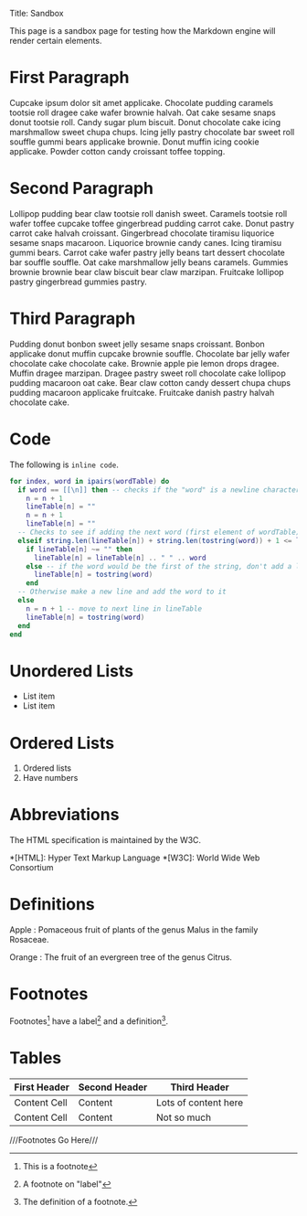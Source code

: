 Title: Sandbox

This page is a sandbox page for testing how the Markdown engine will render certain elements.

# First Paragraph
Cupcake ipsum dolor sit amet applicake. Chocolate pudding caramels tootsie roll dragee cake wafer brownie halvah. Oat cake sesame snaps donut tootsie roll. Candy sugar plum biscuit. Donut chocolate cake icing marshmallow sweet chupa chups. Icing jelly pastry chocolate bar sweet roll souffle gummi bears applicake brownie. Donut muffin icing cookie applicake. Powder cotton candy croissant toffee topping.

# Second Paragraph
Lollipop pudding bear claw tootsie roll danish sweet. Caramels tootsie roll wafer toffee cupcake toffee gingerbread pudding carrot cake. Donut pastry carrot cake halvah croissant. Gingerbread chocolate tiramisu liquorice sesame snaps macaroon. Liquorice brownie candy canes. Icing tiramisu gummi bears. Carrot cake wafer pastry jelly beans tart dessert chocolate bar souffle souffle. Oat cake marshmallow jelly beans caramels. Gummies brownie brownie bear claw biscuit bear claw marzipan. Fruitcake lollipop pastry gingerbread gummies pastry.

# Third Paragraph
Pudding donut bonbon sweet jelly sesame snaps croissant. Bonbon applicake donut muffin cupcake brownie souffle. Chocolate bar jelly wafer chocolate cake chocolate cake. Brownie apple pie lemon drops dragee. Muffin dragee marzipan. Dragee pastry sweet roll chocolate cake lollipop pudding macaroon oat cake. Bear claw cotton candy dessert chupa chups pudding macaroon applicake fruitcake. Fruitcake danish pastry halvah chocolate cake.

# Code

The following is `inline code`.


```lua
for index, word in ipairs(wordTable) do
  if word == [[\n]] then -- checks if the "word" is a newline character
    n = n + 1
    lineTable[n] = ""
    n = n + 1
    lineTable[n] = ""
  -- Checks to see if adding the next word (first element of wordTable) will fit within the terminal
  elseif string.len(lineTable[n]) + string.len(tostring(word)) + 1 <= lineSpacing then
    if lineTable[n] ~= "" then
      lineTable[n] = lineTable[n] .. " " .. word
    else -- if the word would be the first of the string, don't add a leading space to the line (because it would be incorrect)
      lineTable[n] = tostring(word)
    end
  -- Otherwise make a new line and add the word to it
  else
    n = n + 1 -- move to next line in lineTable
    lineTable[n] = tostring(word)
  end
end
```

# Unordered Lists

* List item
* List item

# Ordered Lists

1. Ordered lists
2. Have numbers

# Abbreviations

The HTML specification 
is maintained by the W3C.

*[HTML]: Hyper Text Markup Language
*[W3C]:  World Wide Web Consortium

# Definitions

Apple
:   Pomaceous fruit of plants of the genus Malus in 
    the family Rosaceae.

Orange
:   The fruit of an evergreen tree of the genus Citrus.

# Footnotes

Footnotes[^1] have a label[^label] and a definition[^!DEF].

# Tables

First Header  | Second Header | Third Header
------------- | ------------- | ------------
Content Cell  | Content       | Lots of content here
Content Cell  | Content       | Not so much

[^1]: This is a footnote
[^label]: A footnote on "label"
[^!DEF]: The definition of a footnote.


///Footnotes Go Here///
